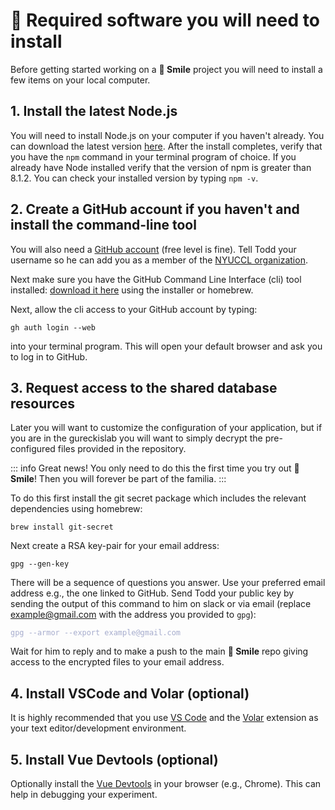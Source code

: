 # :space_invader: Required software you will need to install

Before getting started working on a **🫠 Smile** project you will need to install a few items on your local computer.

## 1. Install the latest Node.js

You will need to install Node.js on your computer if you haven't already.  You can download the latest version [here](https://nodejs.org/en/download/).  After the install completes, verify that you have the `npm` command in your terminal program of choice.  If you already have Node installed verify that the version of npm is greater than 8.1.2.  You can check your installed version by typing `npm -v`.


## 2. Create a GitHub account if you haven't and install the command-line tool

You will also need a [GitHub account](https://github.com/join) (free level is fine).  Tell Todd your username so he can add
you as a member of the [NYUCCL organization](https://github.com/nyuccl).  

Next make sure you have the GitHub Command Line Interface (cli) tool installed:
[download it here](https://cli.github.com) using the installer or homebrew.  

Next, allow the cli access to your GitHub account by typing:

```
gh auth login --web
```

into your terminal program.  This will open your default browser and ask you to log in to GitHub.


## 3. Request access to the shared database resources

Later you will want to customize the configuration of your application, but if you are in the gureckislab you will want to simply decrypt the pre-configured files provided in the repository.

::: info Great news!
You only need to do this the first time you try out **🫠 Smile**!  Then you will forever be part of the 
familia.
:::


To do this first install the git secret package which includes the relevant dependencies using homebrew: 

```
brew install git-secret
```

Next create a RSA key-pair for your email address:

```
gpg --gen-key
```

There will be a sequence of questions you answer.  Use your preferred email address e.g., the one linked to GitHub.  Send Todd your public key by sending the output of this command to him on slack or via email (replace example@gmail.com with the address you provided to `gpg`):

<div class="language-"><pre><code><span class="line"><span style="color:#A6ACCD">gpg --armor --export example@gmail.com</span></span></code></pre></div>

Wait for him to reply and to make a push to the main **🫠 Smile** repo giving access to the encrypted files to your email address.

## 4. Install VSCode and Volar (optional)

It is highly recommended that you use [VS Code](https://code.visualstudio.com/) and the [Volar](https://marketplace.visualstudio.com/items?itemName=Vue.volar) extension as your text editor/development environment.

## 5. Install Vue Devtools (optional)

Optionally install the [Vue Devtools](https://devtools.vuejs.org) in your browser (e.g., Chrome).  This can help in debugging your experiment.







